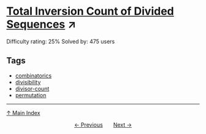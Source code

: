 # [Total Inversion Count of Divided Sequences](https://projecteuler.net/problem=705) ↗️

Difficulty rating: 25%
Solved by: 475 users
## Tags

- [combinatorics](../tags/combinatorics.md)
- [divisibility](../tags/divisibility.md)
- [divisor-count](../tags/divisor-count.md)
- [permutation](../tags/permutation.md)



---

[↑ Main Index](../README.md)


<div align=center><a href='704.md'>← Previous</a> &nbsp;&nbsp; &nbsp;&nbsp;  <a href='706.md'>Next →</a></div>
